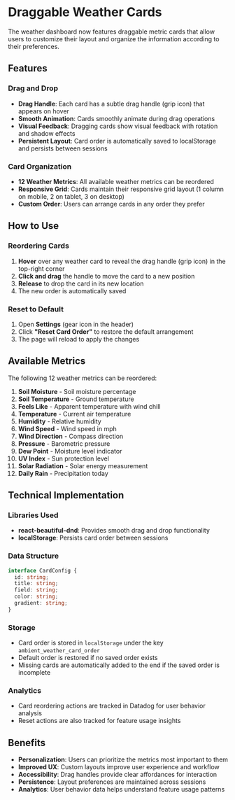 # Draggable Weather Cards

The weather dashboard now features draggable metric cards that allow users to customize their layout and organize the information according to their preferences.

## Features

### Drag and Drop
- **Drag Handle**: Each card has a subtle drag handle (grip icon) that appears on hover
- **Smooth Animation**: Cards smoothly animate during drag operations
- **Visual Feedback**: Dragging cards show visual feedback with rotation and shadow effects
- **Persistent Layout**: Card order is automatically saved to localStorage and persists between sessions

### Card Organization
- **12 Weather Metrics**: All available weather metrics can be reordered
- **Responsive Grid**: Cards maintain their responsive grid layout (1 column on mobile, 2 on tablet, 3 on desktop)
- **Custom Order**: Users can arrange cards in any order they prefer

## How to Use

### Reordering Cards
1. **Hover** over any weather card to reveal the drag handle (grip icon) in the top-right corner
2. **Click and drag** the handle to move the card to a new position
3. **Release** to drop the card in its new location
4. The new order is automatically saved

### Reset to Default
1. Open **Settings** (gear icon in the header)
2. Click **"Reset Card Order"** to restore the default arrangement
3. The page will reload to apply the changes

## Available Metrics

The following 12 weather metrics can be reordered:

1. **Soil Moisture** - Soil moisture percentage
2. **Soil Temperature** - Ground temperature
3. **Feels Like** - Apparent temperature with wind chill
4. **Temperature** - Current air temperature
5. **Humidity** - Relative humidity
6. **Wind Speed** - Wind speed in mph
7. **Wind Direction** - Compass direction
8. **Pressure** - Barometric pressure
9. **Dew Point** - Moisture level indicator
10. **UV Index** - Sun protection level
11. **Solar Radiation** - Solar energy measurement
12. **Daily Rain** - Precipitation today

## Technical Implementation

### Libraries Used
- **react-beautiful-dnd**: Provides smooth drag and drop functionality
- **localStorage**: Persists card order between sessions

### Data Structure
```typescript
interface CardConfig {
  id: string;
  title: string;
  field: string;
  color: string;
  gradient: string;
}
```

### Storage
- Card order is stored in `localStorage` under the key `ambient_weather_card_order`
- Default order is restored if no saved order exists
- Missing cards are automatically added to the end if the saved order is incomplete

### Analytics
- Card reordering actions are tracked in Datadog for user behavior analysis
- Reset actions are also tracked for feature usage insights

## Benefits

- **Personalization**: Users can prioritize the metrics most important to them
- **Improved UX**: Custom layouts improve user experience and workflow
- **Accessibility**: Drag handles provide clear affordances for interaction
- **Persistence**: Layout preferences are maintained across sessions
- **Analytics**: User behavior data helps understand feature usage patterns 